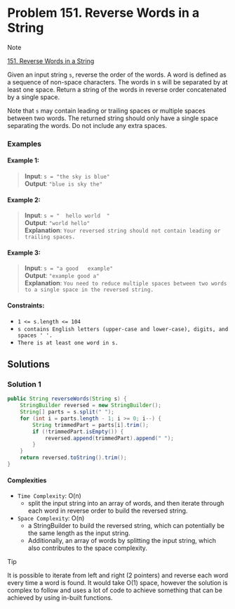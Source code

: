 # Problem 151. Reverse Words in a String

> [!NOTE]
> [151. Reverse Words in a String](https://leetcode.com/problems/reverse-words-in-a-string/description/?envType=study-plan-v2&envId=top-interview-150)

Given an input string `s`, reverse the order of the words.
A word is defined as a sequence of non-space characters. The words in s will be separated by at least one space.
Return a string of the words in reverse order concatenated by a single space.

Note that `s` may contain leading or trailing spaces or multiple spaces between two words. The returned string should only have a single space separating the words. Do not include any extra spaces.

### Examples

#### Example 1:

> **Input**: `s = "the sky is blue"`<br/>
> **Output**: `"blue is sky the"`

#### Example 2:

> **Input**: `s = "  hello world  "`<br/>
> **Output**: `"world hello"`<br/>
> **Explanation**: `Your reversed string should not contain leading or trailing spaces.`

#### Example 3:

> **Input**: `s = "a good   example"`<br/>
> **Output**: `"example good a"`<br/>
> **Explanation**: `You need to reduce multiple spaces between two words to a single space in the reversed string.`

#### Constraints:

- `1 <= s.length <= 104`
- `s contains English letters (upper-case and lower-case), digits, and spaces ' '.`
- `There is at least one word in s.`

## Solutions

### Solution 1

```java
public String reverseWords(String s) {
    StringBuilder reversed = new StringBuilder();
    String[] parts = s.split(" ");
    for (int i = parts.length - 1; i >= 0; i--) {
        String trimmedPart = parts[i].trim();
        if (!trimmedPart.isEmpty()) {
            reversed.append(trimmedPart).append(" ");
        }
    }
    return reversed.toString().trim();
}
```

#### Complexities

- `Time Complexity`: O(n)
    - split the input string into an array of words, and then iterate through each word in reverse order to build the reversed string.
- `Space Complexity`: O(n)
    - a StringBuilder to build the reversed string, which can potentially be the same length as the input string.
    - Additionally, an array of words by splitting the input string, which also contributes to the space complexity.

> [!TIP]
> It is possible to iterate from left and right (2 pointers) and reverse each word every time a word is found.
> It would take O(1) space, however the solution is complex to follow and uses a lot of code to achieve something that can be achieved by using in-built functions.
